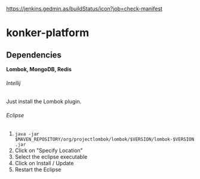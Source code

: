 https://jenkins.gedmin.as/buildStatus/icon?job=check-manifest

# konker-platform

## Dependencies

**Lombok, MongoDB, Redis**
###### Intellij
Just install the Lombok plugin.
###### Eclipse
1. ```java -jar $MAVEN_REPOSITORY/org/projectlombok/lombok/$VERSION/lombok-$VERSION.jar```
2. Click on "Specify Location"
3. Select the eclipse executable
4. Click on Install / Update
5. Restart the Eclipse
